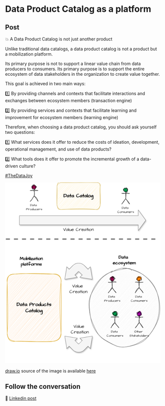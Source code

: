 # Data Product Catalog as a platform

## Post

💥 A Data Product Catalog is not just another product

Unlike traditional data catalogs, a data product catalog is not a product but a mobilization platform.

Its primary purpose is not to support a linear value chain from data producers to consumers. 
Its primary purpose is to support the entire ecosystem of data stakeholders in the organization to create value together.

This goal is achieved in two main ways:

1️⃣ By providing channels and contexts that facilitate interactions and exchanges between ecosystem members (transaction engine)

2️⃣ By providing services and contexts that facilitate learning and improvement for ecosystem members (learning engine)

Therefore, when choosing a data product catalog, you should ask yourself two questions:

1️⃣ What services does it offer to reduce the costs of ideation, development, operational management, and use of data products?

2️⃣ What tools does it offer to promote the incremental growth of a data-driven culture?

[#TheDataJoy](https://www.linkedin.com/feed/hashtag/?keywords=thedatajoy)

![2024-P024-catalog-as-platform.png](/images/2024/2024-P024-catalog-as-platform.png)

[draw.io](https://app.diagrams.net/) source of the image is available [here](/images/2024/2024.drawio) 

## Follow the conversation

🔵 [Linkedin post](https://www.linkedin.com/posts/andreagioia_thedatajoy-activity-7176970646172680193-L3rh)
